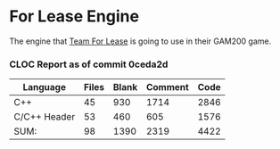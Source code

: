 For Lease Engine
===

The engine that [Team For Lease](http://teamforlease.com) is going to use in their GAM200 game.




### CLOC Report as of commit 0ceda2d



|Language    |Files|Blank|Comment|Code|
|---         |---  |---  |---    |--- |
|C++         |45   |930  |1714   |2846|
|C/C++ Header|53   |460  |605    |1576|
|SUM:        |98   |1390 |2319   |4422|